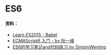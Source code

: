 # ES6

#### 资料：

* [Learn ES2015 - Babel](https://babeljs.io/learn-es2015/)
* [ECMAScript6 入门 - by 阮一峰](http://es6.ruanyifeng.com/#docs/let)
* [ES6的学习笔记and代码练习 by SimplyWenjing](https://github.com/SimplyWenjing/ES6)
